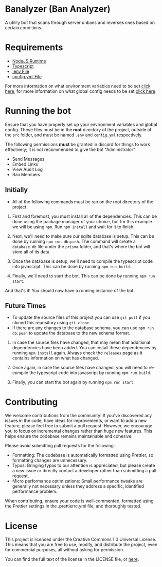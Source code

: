 # Banalyzer (Ban Analyzer)

A utility bot that scans through server unbans and reverses ones based on certain conditions.

# Requirements

- [NodeJS Runtime](https://nodejs.org/)
- [Typescript](https://www.typescriptlang.org/)
- [.env File](https://en.wikipedia.org/wiki/Environment_variable)
- [config.yml File](https://www.freecodecamp.org/news/what-is-yaml-the-yml-file-format/)

For more information on what environment variables need to be set [click here](https://github.com/redicides/banalyzer/blob/main/.env.example), for more information on what global config needs to be set [click here](https://github.com/redicides/banalyzer/blob/main/config.example.yml).

# Running the bot

Ensure that you have properly set up your environment variables and global config. These files must be in the **root** directory of the project, outside of the `src` folder, and must be named `.env` and `config.yml` respectively.

The following permissions **must** be granted in discord for things to work effectively; it is not recommended to give the bot "Administrator":

- Send Messages
- Embed Links
- View Audit Log
- Ban Members

## Initially

- All of the following commands must be ran on the root directory of the project.

1. First and foremost, you must install all of the dependencies. This can be done using the package manager of your choice, but for this example we will be using `npm`. Run `npm install` and wait for it to finish.

2. Next, we'll need to make sure our sqlite database is setup. This can be done by running `npm run db:push`. The command will create a `database.db` file under the `prisma` folder, and that's where the bot will store all of its data.

3. Once the database is setup, we'll need to compile the typescript code into javascript. This can be done by running `npm run build`.

4. Finally, we'll need to start the bot. This can be done by running `npm run start`.

And that's it! You should now have a running instance of the bot.

## Future Times

- To update the source files of this project you can use `git pull` if you cloned this repository using `git clone`.
- If there are any changes to the database schema, you can use `npm run db:push` to update the database to the new schema format.

1. In case the source files have changed, that may mean that additional dependencies have been added. You can install these dependencies by running `npm install` again. Always check the `releases` page as it contains information on what has changed.

2. Once again, in case the source files have changed, you will need to re-compile the typescript code into javascript by running `npm run build`.

3. Finally, you can start the bot again by running `npm run start`.

# Contributing

We welcome contributions from the community! If you've discovered any issues in the code, have ideas for improvements, or want to add a new feature, please feel free to submit a pull request.
However, we encourage you to focus on incremental changes rather than huge new features. This helps ensure the codebase remains maintainable and cohesive.

Please avoid submitting pull requests for the following:

- Formatting: The codebase is automatically formatted using Prettier, so formatting changes are unnecessary.
- Typos: Bringing typos to our attention is appreciated, but please create a new issue or directly contact a developer rather than submitting a pull request.
- Micro performance optimizations: Small performance tweaks are generally not necessary unless they address a specific, identified performance problem.

When contributing, ensure your code is well-commented, formatted using the Prettier settings in the .prettierrc.yml file, and thoroughly tested.

# License

This project is licensed under the Creative Commons 1.0 Universal License. This means that you are free to use, modify, and distribute the project, even for commercial purposes, all without asking for permission.

You can find the full text of the license in the LICENSE file, or [here](https://creativecommons.org/publicdomain/zero/1.0/deed.en).
